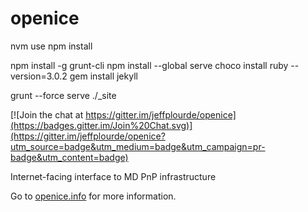 openice
=======


nvm use
npm install

npm install -g grunt-cli
npm install --global serve
choco install ruby --version=3.0.2
gem install jekyll

grunt --force
serve ./_site

[![Join the chat at https://gitter.im/jeffplourde/openice](https://badges.gitter.im/Join%20Chat.svg)](https://gitter.im/jeffplourde/openice?utm_source=badge&utm_medium=badge&utm_campaign=pr-badge&utm_content=badge)

Internet-facing interface to MD PnP infrastructure

Go to [openice.info](http://openice.info) for more information.
